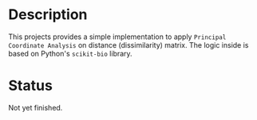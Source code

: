 # Description

This projects provides a simple implementation to apply `Principal Coordinate Analysis` on distance (dissimilarity) matrix.
The logic inside is based on Python's `scikit-bio` library. 

# Status

Not yet finished.